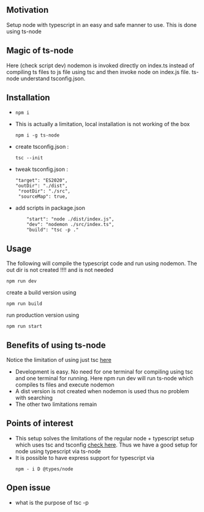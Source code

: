 <h2>Motivation</h2>
Setup node with typescript in an easy and safe manner to use. This is done using ts-node  

<h2>Magic of ts-node</h2>
Here (check script dev) nodemon is invoked directly on index.ts instead of compiling ts files to js file using tsc and then invoke node on index.js file. ts-node understand tsconfig.json.


<h2>Installation</h2>
<ul>
<li>

```
npm i
```
</li>
<li>
This is actually a limitation, local installation is not working of the box    

```
npm i -g ts-node
```
</li>
<li>
create tsconfig.json :

```
tsc --init
```
</li>
<li>
tweak tsconfig.json :

```
"target": "ES2020",
"outDir": "./dist", 
 "rootDir": "./src",
 "sourceMap": true,

```
</li>
<li>
add scripts in package.json

```
    "start": "node ./dist/index.js",
    "dev": "nodemon ./src/index.ts",
    "build": "tsc -p ."
```

</li>

</ul>

<h2>Usage</h2>
The following will compile the typescript code and run using nodemon.
The out dir is not created !!!! and is not needed

```
npm run dev
```

create a build version using

```
npm run build
```

run production version using

```
npm run start
```


<h2>Benefits of using ts-node</h2>
Notice the limitation of using just tsc <a href='https://github.com/NathanKr/node-typescript-setup-tsconfig'>here</a>
<ul>
<li>Development is easy. No need for one terminal for compiling using tsc and one terminal for running. Here npm run dev will run ts-node which compiles ts files and execute nodemon</li>
<li>A dist version is not created when nodemon is used thus no problem with searching</li>
<li>The other two limitations remain</li>
</ul>

<h2>Points of interest</h2>
<ul>
<li>This setup solves the limitations of the regular node + typescript setup which uses tsc and tsconfig <a href='https://github.com/NathanKr/node-typescript-setup-tsconfig'>check here</a>. Thus we have a good setup for node using typescript via ts-node 
</li>

<li>It is possible to have express support for typescript via

```
npm - i D @types/node
```
</li>
</ul>

<h2>Open issue</h2>
<ul>
<li>what is the purpose of tsc -p</li>
</ul>
